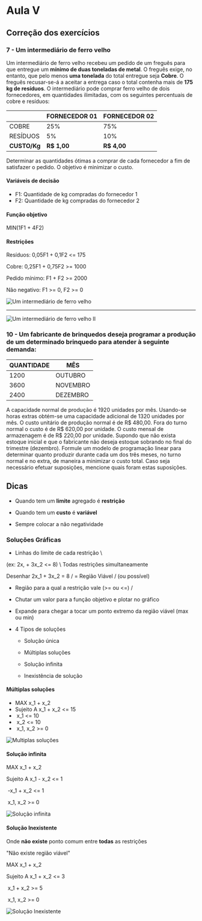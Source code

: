 # Aula V

## Correção dos exercícios

### 7 - Um intermediário de ferro velho

Um intermediário de ferro velho recebeu um pedido de um freguês para que entregue um **mínimo de duas toneladas de metal**. O freguês exige, no entanto, que pelo menos **uma tonelada** do total entregue seja **Cobre**. O freguês recusar-se-á a aceitar a entrega caso o total contenha mais de **175 kg de resíduos**. O intermediário pode comprar ferro velho de dois fornecedores, em quantidades ilimitadas, com os seguintes percentuais de cobre e resíduos: 

|              | **FORNECEDOR 01** | **FORNECEDOR 02** |
| ------------ | ----------------- | ----------------- |
| COBRE        | 25%               | 75%               |
| RESÍDUOS     | 5%                | 10%               |
| **CUSTO/Kg** | **R$ 1,00**       | **R$ 4,00**       |

Determinar as quantidades ótimas a comprar de cada fornecedor a fim de satisfazer o pedido. O objetivo é minimizar o custo. 

#### Variáveis de decisão

- F1: Quantidade de kg compradas do fornecedor 1
- F2: Quantidade de kg compradas do fornecedor 2

#### Função objetivo

MIN(1F1 + 4F2)

#### Restrições

Resíduos: 0,05F1 + 0,1F2 <= 175

Cobre: 0,25F1 + 0,75F2 >= 1000

Pedido mínimo: F1 + F2 >= 2000

Não negativo: F1 >= 0, F2 >= 0

![Um intermediário de ferro velho](./20190829_213052.jpg)

---------------------------------



![Um intermediário de ferro velho II](./20190829_213059.jpg)

### 10 - Um fabricante de brinquedos deseja programar a produção de um determinado brinquedo para atender à seguinte demanda:

| **QUANTIDADE** | **MÊS**  |
| -------------- | -------- |
| 1200           | OUTUBRO  |
| 3600           | NOVEMBRO |
| 2400           | DEZEMBRO |

A capacidade normal de produção é 1920 unidades por mês. Usando-se horas extras obtém-se uma capacidade adicional de 1320 unidades por mês. O custo unitário de produção normal é de R$ 480,00. Fora do turno normal o custo é de R$ 620,00 por unidade. O custo mensal de armazenagem é de R$ 220,00 por unidade. Supondo que não exista estoque inicial e que o fabricante não deseja estoque sobrando no final do trimestre (dezembro). Formule um modelo de programação linear para determinar quanto produzir durante cada um dos três meses, no turno normal e no extra, de maneira a minimizar o custo total. Caso seja necessário efetuar suposições, mencione quais foram estas suposições.

## Dicas

- Quando tem um **limite** agregado é **restrição**

- Quando tem um **custo** é **variável**
- Sempre colocar a não negatividade

### Soluções Gráficas

- Linhas do limite de cada restrição                     \

(ex: 2x, + 3x_2 <= 8)                                                         \   Todas restrições simultaneamente

Desenhar 2x_1 + 3x_2 = 8                                               /   = Região Viável / (ou possível)
- Região para a qual a restrição vale (>= ou <=)  /
- Chutar um valor para a função objetivo e plotar no gráfico
- Expande para chegar a tocar um ponto extremo da região viável (max ou min)

- 4 Tipos de soluções

  - Solução única

  - Múltiplas soluções

  - Solução infinita

  - Inexistência de solução

#### Múltiplas soluções

  - MAX         x_1 + x_2
  - Sujeito A x_1 + x_2 <= 15
  - ​                 x_1           <= 10
  - ​                           x_2 <= 10
  - ​                  x_1,  x_2  >= 0

![Multiplas soluções](./20190829_201329.jpg)

#### Solução infinita

MAX          x_1 + x_2

Sujeito A  x_1 - x_2 <= 1

​                  -x_1 + x_2 <= 1

​                  x_1, x_2 >= 0

![Solução infinita](./20190829_203346.jpg)

#### Solução Inexistente

Onde **não existe** ponto comum entre **todas** as restrições

"Não existe região viável"

MAX         x_1 + x_2

Sujeito A  x_1 + x_2 <= 3

​                  x_1 + x_2 >= 5

​                  x_1, x_2 >= 0

![Solução Inexistente](./20190829_204218.jpg)

